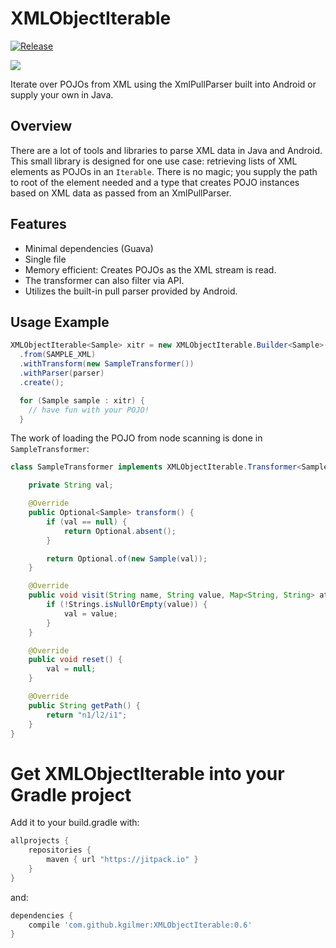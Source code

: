 # XMLObjectIterable

[![Release](https://jitpack.io/v/kgilmer/XMLObjectIterable.svg)](https://jitpack.io/#kggilmer/XMLObjectIterable)

<a href="http://www.methodscount.com/?lib=com.github.kgilmer%3AXMLObjectIterable%3A0.5"><img src="https://img.shields.io/badge/Methods and size-core: 75 | deps: 15076 | 11 KB-e91e63.svg"></img></a>

Iterate over POJOs from XML using the XmlPullParser built into Android or supply your own in Java.

## Overview ##

There are a lot of tools and libraries to parse XML data in Java and Android.  This small library is designed for one use case: retrieving lists of XML elements as POJOs in an `Iterable`.  There is no magic; you supply the path to root of the element needed and a type that creates POJO instances based on XML data as passed from an XmlPullParser.

## Features ##
- Minimal dependencies (Guava)
- Single file
- Memory efficient: Creates POJOs as the XML stream is read.
- The transformer can also filter via API.
- Utilizes the built-in pull parser provided by Android.

## Usage Example ##
```java
XMLObjectIterable<Sample> xitr = new XMLObjectIterable.Builder<Sample>()
  .from(SAMPLE_XML)
  .withTransform(new SampleTransformer())
  .withParser(parser)
  .create();

  for (Sample sample : xitr) {
    // have fun with your POJO!
  }
```

The work of loading the POJO from node scanning is done in `SampleTransformer`:
```java
class SampleTransformer implements XMLObjectIterable.Transformer<Sample> {

    private String val;

    @Override
    public Optional<Sample> transform() {
        if (val == null) {
            return Optional.absent();
        }

        return Optional.of(new Sample(val));
    }

    @Override
    public void visit(String name, String value, Map<String, String> attribs) {
        if (!Strings.isNullOrEmpty(value)) {
            val = value;
        }
    }

    @Override
    public void reset() {
        val = null;
    }

    @Override
    public String getPath() {
        return "n1/l2/i1";
    }
}
```

# Get XMLObjectIterable into your Gradle project

Add it to your build.gradle with:
```gradle
allprojects {
    repositories {
        maven { url "https://jitpack.io" }
    }
}
```
and:

```gradle
dependencies {
    compile 'com.github.kgilmer:XMLObjectIterable:0.6'
}
```
